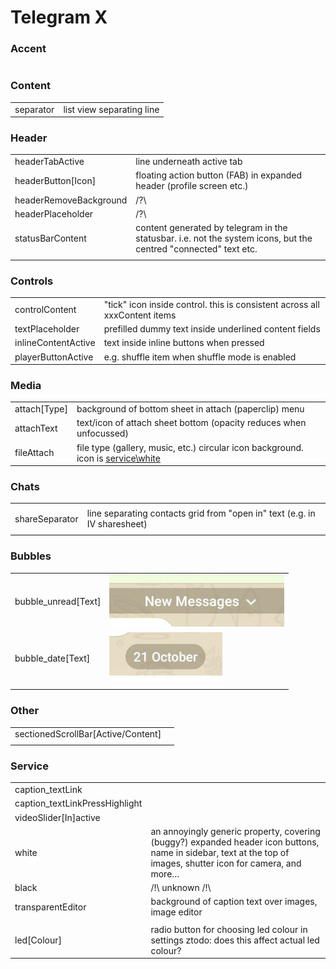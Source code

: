 # Telegram X



### Accent

|      |      |
| ---- | ---- |

### Content
|      |      |
| ---- | ---- |
| separator | list view separating line |

### Header
|      |      |
| ---- | ---- |
| headerTabActive                    | line underneath active tab                                   |
| headerButton[Icon]                 | floating action button (FAB) in expanded header (profile screen etc.) |
| headerRemoveBackground             | /?\                                                          |
| headerPlaceholder                  | /?\                                                          |
| statusBarContent                   | content generated by telegram in the statusbar. i.e. not the system icons, but the centred "connected" text etc. |
|                                    |                                                              |

### Controls
|      |      |
| ---- | ---- |
| controlContent                     | "tick" icon inside control. this is consistent across all xxxContent items |
| textPlaceholder                    | prefilled dummy text inside underlined content fields        |
| inlineContentActive                | text inside inline buttons when pressed                      |
| playerButtonActive                 | e.g. shuffle item when shuffle mode is enabled               |

### Media
|      |      |
| ---- | ---- |
| attach[Type]                       | background of bottom sheet in attach (paperclip) menu        |
| attachText                         | text/icon of attach sheet bottom (opacity reduces when unfocussed) |
| fileAttach                         | file type (gallery, music, etc.) circular icon background. icon is [service\white](#service) |

### Chats
|      |      |
| ---- | ---- |
|                                    |                                                              |
| shareSeparator                     | line separating contacts grid from "open in" text (e.g. in IV sharesheet) |
|                                    |                                                              |

### Bubbles
|      |      |
| ---- | ---- |
| bubble_unread[Text]                | !["unread messages" banner [text]](imgs/x-new-msg.png)       |
| bubble_date[Text]                  | ![floating date bubble [text]](imgs/x-date-bubble.png)       |
|                                    |                                                              |

### Other
|      |      |
| ---- | ---- |
| sectionedScrollBar[Active/Content] |                                                              |
|                                    |                                                              |

### Service
|      |      |
| ---- | ---- |
| caption_textLink                   |                                                              |
| caption_textLinkPressHighlight     |                                                              |
| videoSlider[In]active              |                                                              |
| white                              | an annoyingly generic property, covering (buggy?) expanded header icon buttons, name in sidebar, text at the top of images, shutter icon for camera, and more… |
| black                              | /!\ unknown /!\                                              |
| transparentEditor                  | background of caption text over images, image editor         |
|                                    |                                                              |
| led[Colour]                        | radio button for choosing led colour in settings ztodo: does this affect actual led colour? |